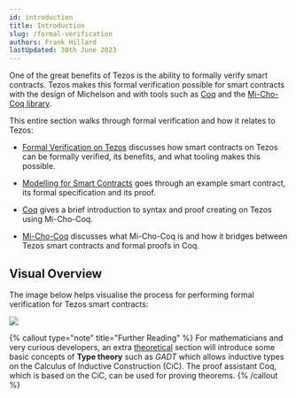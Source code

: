 ```yaml
---
id: introduction
title: Introduction
slug: /formal-verification
authors: Frank Hillard
lastUpdated: 30th June 2023
---
```


One of the great benefits of Tezos is the ability to formally verify smart contracts. Tezos makes this formal verification possible for smart contracts with the design of Michelson and with tools such as [Coq](/developers/docs/advanced-topics/formal-verification/coq/) and the [Mi-Cho-Coq library](/developers/docs/advanced-topics/formal-verification/michocoq).

This entire section walks through formal verification and how it relates to Tezos:

- [Formal Verification on Tezos](/developers/docs/advanced-topics/formal-verification/formal-verification-on-tezos/) discusses how smart contracts on Tezos can be formally verified, its benefits, and what tooling makes this possible.

- [Modelling for Smart Contracts](/developers/docs/advanced-topics/formal-verification/modelling-theorem/) goes through an example smart contract, its formal specification and its proof.

- [Coq](/developers/docs/advanced-topics/formal-verification/coq/) gives a brief introduction to syntax and proof creating on Tezos using Mi-Cho-Coq.

- [Mi-Cho-Coq](/developers/docs/advanced-topics/formal-verification/michocoq/) discusses what Mi-Cho-Coq is and how it bridges between Tezos smart contracts and formal proofs in Coq.


## Visual Overview

The image below helps visualise the process for performing formal verification for Tezos smart contracts:

![](/developers/docs/images/introduction/FormalVerification_overview_intro.svg)

{% callout type="note" title="Further Reading" %}
For mathematicians and very curious developers, an extra [theoretical](/developers/docs/advanced-topics/formal-verification/gadt-coq) section will introduce some basic concepts of **Type theory** such as *GADT* which allows inductive types on the Calculus of Inductive Construction (CiC). The proof assistant Coq, which is based on the CiC, can be used for proving theorems. 
{% /callout %}







